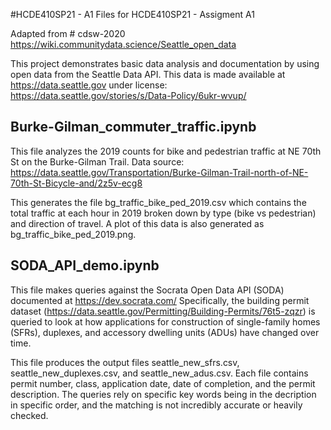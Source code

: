 #HCDE410SP21 - A1
Files for HCDE410SP21 - Assigment A1

Adapted from # cdsw-2020 https://wiki.communitydata.science/Seattle_open_data

This project demonstrates basic data analysis and documentation by using open
data from the Seattle Data API. This data is made available at
https://data.seattle.gov under license: https://data.seattle.gov/stories/s/Data-Policy/6ukr-wvup/

## Burke-Gilman_commuter_traffic.ipynb

This file analyzes the 2019 counts for bike and pedestrian traffic at NE
70th St on the Burke-Gilman Trail. Data source:
https://data.seattle.gov/Transportation/Burke-Gilman-Trail-north-of-NE-70th-St-Bicycle-and/2z5v-ecg8

This generates the file bg_traffic_bike_ped_2019.csv which contains the total
traffic at each hour in 2019 broken down by type (bike vs pedestrian) and
direction of travel. A plot of this data is also generated as
bg_traffic_bike_ped_2019.png.

## SODA_API_demo.ipynb

This file makes queries against the Socrata Open Data API (SODA)
documented at https://dev.socrata.com/ Specifically, the building permit
dataset (https://data.seattle.gov/Permitting/Building-Permits/76t5-zqzr) is
queried to look at how applications for construction of single-family homes
(SFRs), duplexes, and accessory dwelling units (ADUs) have changed over time.

This file produces the output files seattle_new_sfrs.csv,
seattle_new_duplexes.csv, and seattle_new_adus.csv. Each file contains permit
number, class, application date, date of completion, and the permit
description. The queries rely on specific key words being in the decription in
specific order, and the matching is not incredibly accurate or heavily checked.
